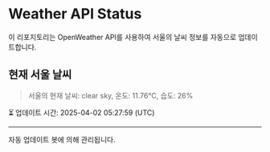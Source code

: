 
# Weather API Status

이 리포지토리는 OpenWeather API를 사용하여 서울의 날씨 정보를 자동으로 업데이트합니다.

## 현재 서울 날씨
> 서울의 현재 날씨: clear sky, 온도: 11.76°C, 습도: 26%

⏳ 업데이트 시간: 2025-04-02 05:27:59 (UTC)

---
자동 업데이트 봇에 의해 관리됩니다.
